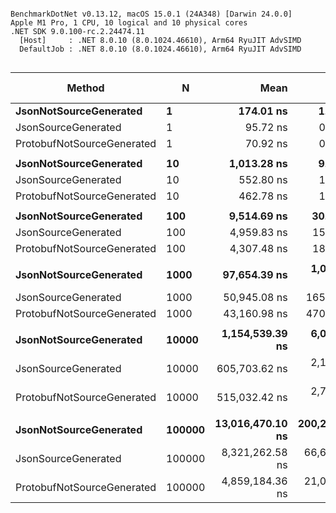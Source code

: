 ```

BenchmarkDotNet v0.13.12, macOS 15.0.1 (24A348) [Darwin 24.0.0]
Apple M1 Pro, 1 CPU, 10 logical and 10 physical cores
.NET SDK 9.0.100-rc.2.24474.11
  [Host]     : .NET 8.0.10 (8.0.1024.46610), Arm64 RyuJIT AdvSIMD
  DefaultJob : .NET 8.0.10 (8.0.1024.46610), Arm64 RyuJIT AdvSIMD


```
| Method                     | N      | Mean             | Error          | StdDev         | Ratio | Rank | Gen0      | Gen1      | Gen2     | Allocated  | Alloc Ratio |
|--------------------------- |------- |-----------------:|---------------:|---------------:|------:|-----:|----------:|----------:|---------:|-----------:|------------:|
| **JsonNotSourceGenerated**     | **1**      |        **174.01 ns** |       **1.708 ns** |       **1.514 ns** |  **1.00** |    **3** |    **0.0663** |         **-** |        **-** |      **416 B** |        **1.00** |
| JsonSourceGenerated        | 1      |         95.72 ns |       0.347 ns |       0.271 ns |  0.55 |    2 |    0.0114 |         - |        - |       72 B |        0.17 |
| ProtobufNotSourceGenerated | 1      |         70.92 ns |       0.749 ns |       0.664 ns |  0.41 |    1 |    0.0191 |         - |        - |      120 B |        0.29 |
|                            |        |                  |                |                |       |      |           |           |          |            |             |
| **JsonNotSourceGenerated**     | **10**     |      **1,013.28 ns** |       **9.331 ns** |       **7.285 ns** |  **1.00** |    **3** |    **0.1755** |         **-** |        **-** |     **1104 B** |        **1.00** |
| JsonSourceGenerated        | 10     |        552.80 ns |       1.684 ns |       1.406 ns |  0.55 |    2 |    0.0744 |         - |        - |      472 B |        0.43 |
| ProtobufNotSourceGenerated | 10     |        462.78 ns |       1.704 ns |       1.423 ns |  0.46 |    1 |    0.0587 |         - |        - |      368 B |        0.33 |
|                            |        |                  |                |                |       |      |           |           |          |            |             |
| **JsonNotSourceGenerated**     | **100**    |      **9,514.69 ns** |      **30.785 ns** |      **27.290 ns** |  **1.00** |    **3** |    **1.2817** |         **-** |        **-** |     **8120 B** |        **1.00** |
| JsonSourceGenerated        | 100    |      4,959.83 ns |      15.415 ns |      13.665 ns |  0.52 |    2 |    0.7324 |         - |        - |     4608 B |        0.57 |
| ProtobufNotSourceGenerated | 100    |      4,307.48 ns |      18.534 ns |      15.477 ns |  0.45 |    1 |    0.4883 |         - |        - |     3072 B |        0.38 |
|                            |        |                  |                |                |       |      |           |           |          |            |             |
| **JsonNotSourceGenerated**     | **1000**   |     **97,654.39 ns** |   **1,026.516 ns** |     **960.204 ns** |  **1.00** |    **3** |   **12.5732** |         **-** |        **-** |    **80134 B** |        **1.00** |
| JsonSourceGenerated        | 1000   |     50,945.08 ns |     165.185 ns |     137.937 ns |  0.52 |    2 |    7.5684 |         - |        - |    47815 B |        0.60 |
| ProtobufNotSourceGenerated | 1000   |     43,160.98 ns |     470.028 ns |     392.495 ns |  0.44 |    1 |    5.0049 |         - |        - |    31872 B |        0.40 |
|                            |        |                  |                |                |       |      |           |           |          |            |             |
| **JsonNotSourceGenerated**     | **10000**  |  **1,154,539.39 ns** |   **6,068.166 ns** |   **5,676.166 ns** |  **1.00** |    **3** |  **226.5625** |  **191.4063** | **164.0625** |   **965224 B** |        **1.00** |
| JsonSourceGenerated        | 10000  |    605,703.62 ns |   2,115.833 ns |   1,875.631 ns |  0.52 |    2 |  153.3203 |  151.3672 | 146.4844 |   608785 B |        0.63 |
| ProtobufNotSourceGenerated | 10000  |    515,032.42 ns |   2,734.874 ns |   2,424.395 ns |  0.45 |    1 |  266.6016 |  266.6016 |  76.1719 |   338233 B |        0.35 |
|                            |        |                  |                |                |       |      |           |           |          |            |             |
| **JsonNotSourceGenerated**     | **100000** | **13,016,470.10 ns** | **200,248.297 ns** | **187,312.381 ns** |  **1.00** |    **3** | **1406.2500** |  **984.3750** | **859.3750** | **21215992 B** |        **1.00** |
| JsonSourceGenerated        | 100000 |  8,321,262.58 ns |  66,691.985 ns |  62,383.724 ns |  0.64 |    2 | 1000.0000 | 1000.0000 | 921.8750 | 19251027 B |        0.91 |
| ProtobufNotSourceGenerated | 100000 |  4,859,184.36 ns |  21,060.790 ns |  17,586.714 ns |  0.37 |    1 |  226.5625 |  226.5625 | 187.5000 |  3579400 B |        0.17 |
